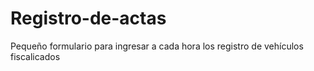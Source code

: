 # Registro-de-actas
Pequeño formulario para ingresar a cada hora los registro de vehículos fiscalicados
